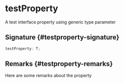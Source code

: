 # testProperty

A test interface property using generic type parameter

## Signature {#testproperty-signature}

```typescript
testProperty: T;
```

## Remarks {#testproperty-remarks}

Here are some remarks about the property


